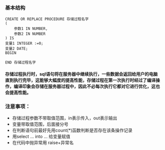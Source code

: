 ### 基本结构
``` 
CREATE OR REPLACE PROCEDURE 存储过程名字
(
    参数1 IN NUMBER,
    参数2 IN NUMBER
) IS
变量1 INTEGER :=0;
变量2 DATE;
BEGIN

END 存储过程名字 
```
#### 存储过程执行时，sql语句将在服务器中继续执行，一些数据会返回给用户的电脑直到执行完毕，这能够大幅度的提高性能，存储过程在第一次执行时经过了编译操作，编译印象会存储在服务器过程中，因此不必每次执行它都对它进行优化，这也会提高性能。

### 注意事项：
- 存储过程参数不带取值范围，in表示传入，out表示输出
- 变量带取值范围，后面接分号
- 在判断语句前最好先用count(*)函数判断是否存在该条操作记录
- 用select … into … 给变量赋值
- 在代码中抛异常用 raise+异常名


